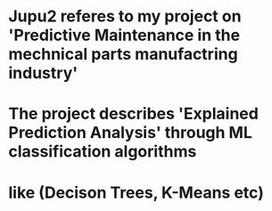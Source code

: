 # Jupu2 referes to my project on 'Predictive Maintenance in the mechnical parts manufactring industry'
# The project describes 'Explained Prediction Analysis' through ML classification algorithms
# like (Decison Trees, K-Means etc)
